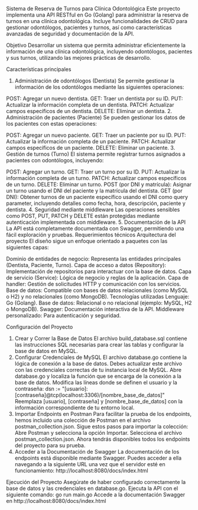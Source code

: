 Sistema de Reserva de Turnos para Clínica Odontológica
Este proyecto implementa una API RESTful en Go (Golang) para administrar la reserva de turnos en una clínica odontológica. Incluye funcionalidades de CRUD para gestionar odontólogos, pacientes y turnos, así como características avanzadas de seguridad y documentación de la API.

Objetivo
Desarrollar un sistema que permita administrar eficientemente la información de una clínica odontológica, incluyendo odontólogos, pacientes y sus turnos, utilizando las mejores prácticas de desarrollo.

Características principales
1. Administración de odontólogos (Dentista)
Se permite gestionar la información de los odontólogos mediante las siguientes operaciones:

POST: Agregar un nuevo dentista.
GET: Traer un dentista por su ID.
PUT: Actualizar la información completa de un dentista.
PATCH: Actualizar campos específicos de un dentista.
DELETE: Eliminar un dentista.
2. Administración de pacientes (Paciente)
Se pueden gestionar los datos de los pacientes con estas operaciones:

POST: Agregar un nuevo paciente.
GET: Traer un paciente por su ID.
PUT: Actualizar la información completa de un paciente.
PATCH: Actualizar campos específicos de un paciente.
DELETE: Eliminar un paciente.
3. Gestión de turnos (Turno)
El sistema permite registrar turnos asignados a pacientes con odontólogos, incluyendo:

POST: Agregar un turno.
GET: Traer un turno por su ID.
PUT: Actualizar la información completa de un turno.
PATCH: Actualizar campos específicos de un turno.
DELETE: Eliminar un turno.
POST (por DNI y matrícula): Asignar un turno usando el DNI del paciente y la matrícula del dentista.
GET (por DNI): Obtener turnos de un paciente específico usando el DNI como query parameter, incluyendo detalles como fecha, hora, descripción, paciente y dentista.
4. Seguridad mediante middleware
Las operaciones sensibles como POST, PUT, PATCH y DELETE están protegidas mediante autenticación implementada con middleware.
5. Documentación de la API
La API está completamente documentada con Swagger, permitiendo una fácil exploración y pruebas.
Requerimientos técnicos
Arquitectura del proyecto
El diseño sigue un enfoque orientado a paquetes con las siguientes capas:

Dominio de entidades de negocio: Representa las entidades principales (Dentista, Paciente, Turno).
Capa de acceso a datos (Repository): Implementación de repositorios para interactuar con la base de datos.
Capa de servicio (Service): Lógica de negocio y reglas de la aplicación.
Capa de handler: Gestión de solicitudes HTTP y comunicación con los servicios.
Base de datos: Compatible con bases de datos relacionales (como MySQL o H2) y no relacionales (como MongoDB).
Tecnologías utilizadas
Lenguaje: Go (Golang).
Base de datos: Relacional o no relacional (ejemplo: MySQL, H2 o MongoDB).
Swagger: Documentación interactiva de la API.
Middleware personalizado: Para autenticación y seguridad.


Configuración del Proyecto
1. Crear y Correr la Base de Datos
El archivo build_database.sql contiene las instrucciones SQL necesarias para crear las tablas y configurar la base de datos en MySQL. 
2. Configurar Credenciales de MySQL
El archivo database.go contiene la lógica de conexión a la base de datos. Debes actualizar este archivo con las credenciales correctas de tu instancia local de MySQL.
Abre database.go y localiza la función que se encarga de la conexión a la base de datos.
Modifica las líneas donde se definen el usuario y la contraseña:
dsn := "[usuario]:[contraseña]@tcp(localhost:3306)/[nombre_base_de_datos]"
Reemplaza [usuario], [contraseña] y [nombre_base_de_datos] con la información correspondiente de tu entorno local.
3. Importar Endpoints en Postman
Para facilitar la prueba de los endpoints, hemos incluido una colección de Postman en el archivo postman_collection.json. Sigue estos pasos para importar la colección:
Abre Postman y selecciona la opción Importar.
Selecciona el archivo postman_collection.json.
Ahora tendrás disponibles todos los endpoints del proyecto para su prueba.
4. Acceder a la Documentación de Swagger
La documentación de los endpoints está disponible mediante Swagger. Puedes acceder a ella navegando a la siguiente URL una vez que el servidor esté en funcionamiento:
http://localhost:8080/docs/index.html

Ejecución del Proyecto
Asegúrate de haber configurado correctamente la base de datos y las credenciales en database.go.
Ejecuta la API con el siguiente comando:
go run main.go
Accede a la documentación Swagger en http://localhost:8080/docs/index.html
